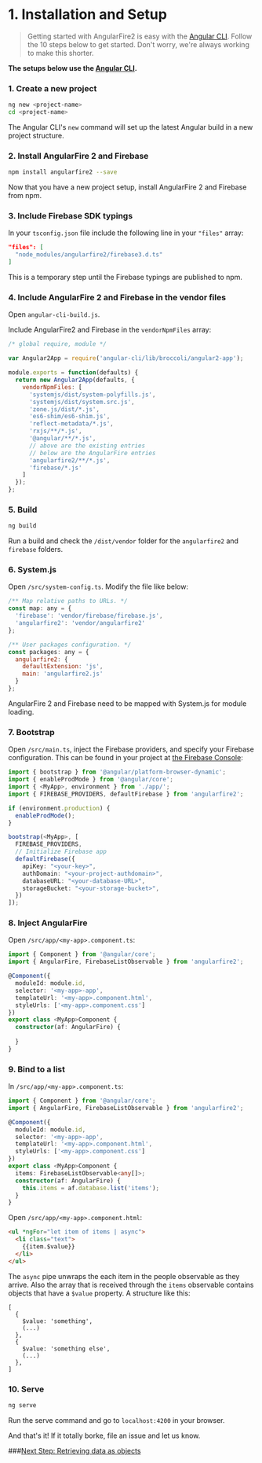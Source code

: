 # 1. Installation and Setup

> Getting started with AngularFire2 is easy with the [Angular CLI](https://github.com/angular/angular-cli). Follow the 10 steps below to get started. Don't worry, we're always working to make this shorter.

**The setups below use the [Angular CLI](https://github.com/angular/angular-cli).**

### 1. Create a new project

```bash
ng new <project-name>
cd <project-name>
```

The Angular CLI's `new` command will set up the latest Angular build in a new project structure.

### 2. Install AngularFire 2 and Firebase

```bash
npm install angularfire2 --save
```

Now that you have a new project setup, install AngularFire 2 and Firebase from npm.

### 3. Include Firebase SDK typings

In your `tsconfig.json` file include the following line in your `"files"` array:

```json
"files": [
  "node_modules/angularfire2/firebase3.d.ts"
]
```

This is a temporary step until the Firebase typings are published to npm.

### 4. Include AngularFire 2 and Firebase in the vendor files

Open `angular-cli-build.js`.

Include AngularFire2 and Firebase in the `vendorNpmFiles` array:

```js
/* global require, module */

var Angular2App = require('angular-cli/lib/broccoli/angular2-app');

module.exports = function(defaults) {
  return new Angular2App(defaults, {
    vendorNpmFiles: [
      'systemjs/dist/system-polyfills.js',
      'systemjs/dist/system.src.js',
      'zone.js/dist/*.js',
      'es6-shim/es6-shim.js',
      'reflect-metadata/*.js',
      'rxjs/**/*.js',
      '@angular/**/*.js',
      // above are the existing entries
      // below are the AngularFire entries
      'angularfire2/**/*.js',
      'firebase/*.js'      
    ]
  });
};
```

### 5. Build

```bash
ng build
```

Run a build and check the `/dist/vendor` folder for the `angularfire2` and `firebase` folders.

### 6. System.js

Open `/src/system-config.ts`. Modify the file like below:

```js
/** Map relative paths to URLs. */
const map: any = {
  'firebase': 'vendor/firebase/firebase.js',
  'angularfire2': 'vendor/angularfire2'
};

/** User packages configuration. */
const packages: any = {
  angularfire2: {
    defaultExtension: 'js',
    main: 'angularfire2.js'
  }
};
```

AngularFire 2 and Firebase need to be mapped with System.js for module loading.

### 7. Bootstrap

Open `/src/main.ts`, inject the Firebase providers, and specify your Firebase configuration. 
This can be found in your project at [the Firebase Console](https://console.firebase.google.com):

```ts
import { bootstrap } from '@angular/platform-browser-dynamic';
import { enableProdMode } from '@angular/core';
import { <MyApp>, environment } from './app/';
import { FIREBASE_PROVIDERS, defaultFirebase } from 'angularfire2';

if (environment.production) {
  enableProdMode();
}

bootstrap(<MyApp>, [
  FIREBASE_PROVIDERS,
  // Initialize Firebase app  
  defaultFirebase({
    apiKey: "<your-key>",
    authDomain: "<your-project-authdomain>",
    databaseURL: "<your-database-URL>",
    storageBucket: "<your-storage-bucket>",
  })
]);
```

### 8. Inject AngularFire

Open `/src/app/<my-app>.component.ts`:

```ts
import { Component } from '@angular/core';
import { AngularFire, FirebaseListObservable } from 'angularfire2';

@Component({
  moduleId: module.id,
  selector: '<my-app>-app',
  templateUrl: '<my-app>.component.html',
  styleUrls: ['<my-app>.component.css']
})
export class <MyApp>Component {
  constructor(af: AngularFire) {
    
  }
}

```

### 9. Bind to a list

In `/src/app/<my-app>.component.ts`:

```ts
import { Component } from '@angular/core';
import { AngularFire, FirebaseListObservable } from 'angularfire2';

@Component({
  moduleId: module.id,
  selector: '<my-app>-app',
  templateUrl: '<my-app>.component.html',
  styleUrls: ['<my-app>.component.css']
})
export class <MyApp>Component {
  items: FirebaseListObservable<any[]>;
  constructor(af: AngularFire) {
    this.items = af.database.list('items');
  }
}
```

Open `/src/app/<my-app>.component.html`:

```html
<ul *ngFor="let item of items | async">
  <li class="text">
    {{item.$value}}
  </li>
</ul>
```

The `async` pipe unwraps the each item in the people
observable as they arrive. Also the array that is received through the `items` observable contains objects that have a `$value` property. A structure like this:
```
[
  {
    $value: 'something',
    (...)
  },
  {
    $value: 'something else',
    (...)
  },
]
```

### 10. Serve

```bash
ng serve
```

Run the serve command and go to `localhost:4200` in your browser.

And that's it! If it totally borke, file an issue and let us know.

###[Next Step: Retrieving data as objects](2-retrieving-data-as-objects.md)

